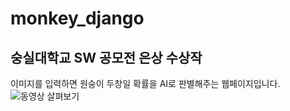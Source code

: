 # monkey_django
## 숭실대학교 SW 공모전 은상 수상작

이미지를 입력하면 원숭이 두창일 확률을 AI로 판별해주는 웹페이지입니다.
![동영상 살펴보기](https://youtu.be/1Eq98kAaxVk)
